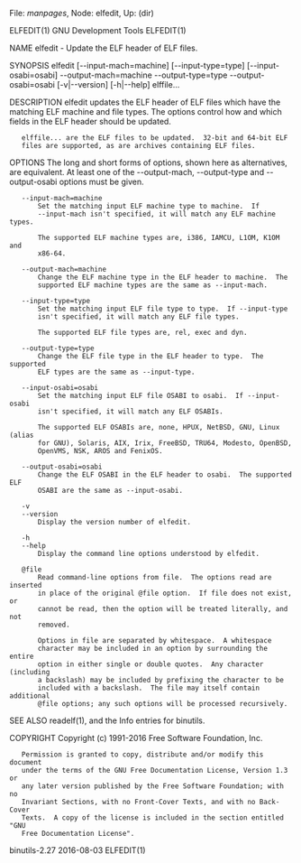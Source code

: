 File: *manpages*,  Node: elfedit,  Up: (dir)

ELFEDIT(1)                   GNU Development Tools                  ELFEDIT(1)



NAME
       elfedit - Update the ELF header of ELF files.

SYNOPSIS
       elfedit [--input-mach=machine]
               [--input-type=type]
               [--input-osabi=osabi]
               --output-mach=machine
               --output-type=type
               --output-osabi=osabi
               [-v|--version]
               [-h|--help]
               elffile...

DESCRIPTION
       elfedit updates the ELF header of ELF files which have the matching ELF
       machine and file types.  The options control how and which fields in
       the ELF header should be updated.

       elffile... are the ELF files to be updated.  32-bit and 64-bit ELF
       files are supported, as are archives containing ELF files.

OPTIONS
       The long and short forms of options, shown here as alternatives, are
       equivalent. At least one of the --output-mach, --output-type and
       --output-osabi options must be given.

       --input-mach=machine
           Set the matching input ELF machine type to machine.  If
           --input-mach isn't specified, it will match any ELF machine types.

           The supported ELF machine types are, i386, IAMCU, L1OM, K1OM and
           x86-64.

       --output-mach=machine
           Change the ELF machine type in the ELF header to machine.  The
           supported ELF machine types are the same as --input-mach.

       --input-type=type
           Set the matching input ELF file type to type.  If --input-type
           isn't specified, it will match any ELF file types.

           The supported ELF file types are, rel, exec and dyn.

       --output-type=type
           Change the ELF file type in the ELF header to type.  The supported
           ELF types are the same as --input-type.

       --input-osabi=osabi
           Set the matching input ELF file OSABI to osabi.  If --input-osabi
           isn't specified, it will match any ELF OSABIs.

           The supported ELF OSABIs are, none, HPUX, NetBSD, GNU, Linux (alias
           for GNU), Solaris, AIX, Irix, FreeBSD, TRU64, Modesto, OpenBSD,
           OpenVMS, NSK, AROS and FenixOS.

       --output-osabi=osabi
           Change the ELF OSABI in the ELF header to osabi.  The supported ELF
           OSABI are the same as --input-osabi.

       -v
       --version
           Display the version number of elfedit.

       -h
       --help
           Display the command line options understood by elfedit.

       @file
           Read command-line options from file.  The options read are inserted
           in place of the original @file option.  If file does not exist, or
           cannot be read, then the option will be treated literally, and not
           removed.

           Options in file are separated by whitespace.  A whitespace
           character may be included in an option by surrounding the entire
           option in either single or double quotes.  Any character (including
           a backslash) may be included by prefixing the character to be
           included with a backslash.  The file may itself contain additional
           @file options; any such options will be processed recursively.

SEE ALSO
       readelf(1), and the Info entries for binutils.

COPYRIGHT
       Copyright (c) 1991-2016 Free Software Foundation, Inc.

       Permission is granted to copy, distribute and/or modify this document
       under the terms of the GNU Free Documentation License, Version 1.3 or
       any later version published by the Free Software Foundation; with no
       Invariant Sections, with no Front-Cover Texts, and with no Back-Cover
       Texts.  A copy of the license is included in the section entitled "GNU
       Free Documentation License".



binutils-2.27                     2016-08-03                        ELFEDIT(1)
